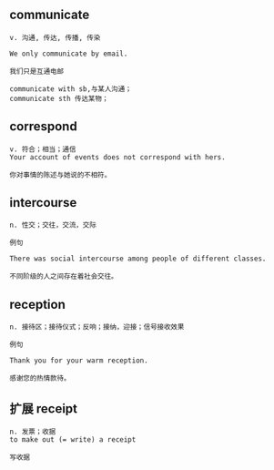 ## communicate
```
v. 沟通, 传达, 传播, 传染

We only communicate by email.

我们只是互通电邮

communicate with sb,与某人沟通；
communicate sth 传达某物；
```
## correspond
```
v. 符合；相当；通信
Your account of events does not correspond with hers.

你对事情的陈述与她说的不相符。
```
## intercourse
```
n. 性交；交往，交流，交际

例句

There was social intercourse among people of different classes.

不同阶级的人之间存在着社会交往。
```
## reception
```
n. 接待区；接待仪式；反响；接纳，迎接；信号接收效果

例句

Thank you for your warm reception.

感谢您的热情款待。
```
## 扩展   receipt
```
n. 发票；收据
to make out (= write) a receipt

写收据
```